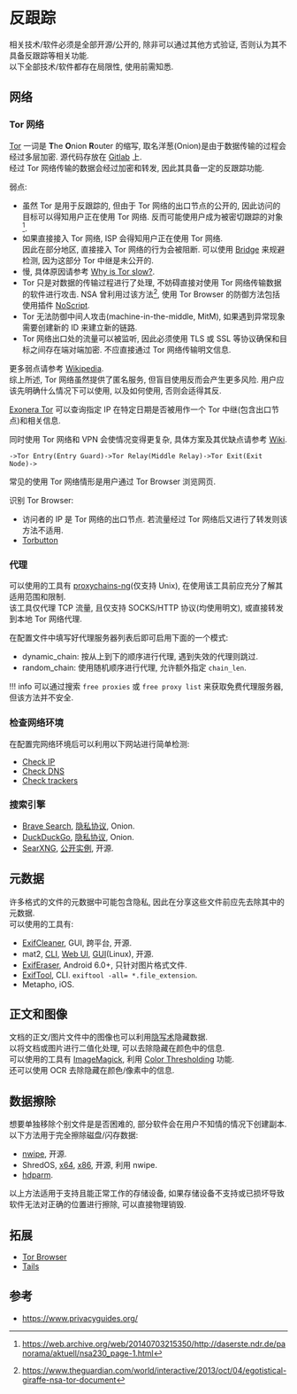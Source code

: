# 反跟踪

相关技术/软件必须是全部开源/公开的, 除非可以通过其他方式验证, 否则认为其不具备反跟踪等相关功能.  
以下全部技术/软件都存在局限性, 使用前需知悉.  

## 网络

### Tor 网络

[Tor](https://www.torproject.org/) 一词是 **T**he **O**nion **R**outer 的缩写, 取名洋葱(Onion)是由于数据传输的过程会经过多层加密. 源代码存放在 [Gitlab](https://gitlab.torproject.org/) 上.  
经过 Tor 网络传输的数据会经过加密和转发, 因此其具备一定的反跟踪功能.  

弱点:  

- 虽然 Tor 是用于反跟踪的, 但由于 Tor 网络的出口节点的公开的, 因此访问的目标可以得知用户正在使用 Tor 网络. 反而可能使用户成为被密切跟踪的对象[^1].
- 如果直接接入 Tor 网络, ISP 会得知用户正在使用 Tor 网络.  
  因此在部分地区, 直接接入 Tor 网络的行为会被阻断. 可以使用 [Bridge](https://support.torproject.org/censorship/censorship-7/) 来规避检测, 因为这部分 Tor 中继是未公开的.
- 慢, 具体原因请参考 [Why is Tor slow?](https://tails.boum.org/doc/anonymous_internet/tor/slow/index.en.html).
- Tor 只是对数据的传输过程进行了处理, 不妨碍直接对使用 Tor 网络传输数据的软件进行攻击. NSA 曾利用过该方法[^2], 使用 Tor Browser 的防御方法包括使用插件 [NoScript](https://addons.mozilla.org/en-US/firefox/addon/noscript/).
- Tor 无法防御中间人攻击(machine-in-the-middle, MitM), 如果遇到异常现象需要创建新的 ID 来建立新的链路.
- Tor 网络出口处的流量可以被监听, 因此必须使用 TLS 或 SSL 等协议确保和目标之间存在端对端加密. 不应直接通过 Tor 网络传输明文信息.

更多弱点请参考 [Wikipedia](https://en.wikipedia.org/wiki/Tor_(network)#Weaknesses).  
综上所述, Tor 网络虽然提供了匿名服务, 但盲目使用反而会产生更多风险. 用户应该先明确什么情况下可以使用, 以及如何使用, 否则会适得其反.  

[Exonera Tor](https://metrics.torproject.org/exonerator.html) 可以查询指定 IP 在特定日期是否被用作一个 Tor 中继(包含出口节点)和相关信息.  

同时使用 Tor 网络和 VPN 会使情况变得更复杂, 具体方案及其优缺点请参考 [Wiki](https://gitlab.torproject.org/legacy/trac/-/wikis/doc/TorPlusVPN).  

```
->Tor Entry(Entry Guard)->Tor Relay(Middle Relay)->Tor Exit(Exit Node)->
```

常见的使用 Tor 网络情形是用户通过 Tor Browser 浏览网页.  

识别 Tor Browser:  

- 访问者的 IP 是 Tor 网络的出口节点. 若流量经过 Tor 网络后又进行了转发则该方法不适用.
- [Torbutton](https://2019.www.torproject.org/docs/torbutton/)

### 代理

可以使用的工具有 [proxychains-ng](https://github.com/rofl0r/proxychains-ng)(仅支持 Unix), 在使用该工具前应充分了解其适用范围和限制.  
该工具仅代理 TCP 流量, 且仅支持 SOCKS/HTTP 协议(均使用明文), 或直接转发到本地 Tor 网络代理.  

在配置文件中填写好代理服务器列表后即可启用下面的一个模式:  

- dynamic_chain: 按从上到下的顺序进行代理, 遇到失效的代理则跳过.
- random_chain: 使用随机顺序进行代理, 允许额外指定 `chain_len`.

!!! info
    可以通过搜索 `free proxies` 或 `free proxy list` 来获取免费代理服务器, 但该方法并不安全.  

### 检查网络环境

在配置完网络环境后可以利用以下网站进行简单检测:  

- [Check IP](https://whoer.net/)
- [Check DNS](https://dnsleaktest.com/)
- [Check trackers](https://coveryourtracks.eff.org/)

### 搜索引擎

- [Brave Search](https://search.brave.com/), [隐私协议](https://search.brave.com/help/privacy-policy), Onion.
- [DuckDuckGo](https://duckduckgo.com/), [隐私协议](https://duckduckgo.com/privacy), Onion.
- [SearXNG](https://github.com/searxng/searxng/tree/master), [公开实例](https://searx.space/), 开源.

## 元数据

许多格式的文件的元数据中可能包含隐私, 因此在分享这些文件前应先去除其中的元数据.  
可以使用的工具有:  

- [ExifCleaner](https://github.com/szTheory/exifcleaner), GUI, 跨平台, 开源.
- mat2, [CLI](https://0xacab.org/jvoisin/mat2), [Web UI](https://0xacab.org/jvoisin/mat2-web), [GUI](https://gitlab.com/rmnvgr/metadata-cleaner)(Linux), 开源.
- [ExifEraser](https://github.com/Tommy-Geenexus/exif-eraser), Android 6.0+, 只针对图片格式文件.
- [ExifTool](https://github.com/exiftool/exiftool), CLI. `exiftool -all= *.file_extension`.
- Metapho, iOS.

## 正文和图像

文档的正文/图片文件中的图像也可以利用[隐写术](./隐写.md)隐藏数据.  
以将文档或图片进行二值化处理, 可以去除隐藏在颜色中的信息.  
可以使用的工具有 [ImageMagick](https://imagemagick.org/index.php), 利用 [Color Thresholding](https://imagemagick.org/script/color-thresholding.php) 功能.  
还可以使用 OCR 去除隐藏在颜色/像素中的信息.  

## 数据擦除

想要单独移除个别文件是是否困难的, 部分软件会在用户不知情的情况下创建副本.  
以下方法用于完全擦除磁盘/闪存数据:  

- [nwipe](https://github.com/martijnvanbrummelen/nwipe), 开源.
- ShredOS, [x64](https://github.com/PartialVolume/shredos.x86_64), [x86](https://github.com/PartialVolume/shredos.i686), 开源, 利用 nwipe.
- [hdparm](https://ata.wiki.kernel.org/index.php/ATA_Secure_Erase).

以上方法适用于支持且能正常工作的存储设备, 如果存储设备不支持或已损坏导致软件无法对正确的位置进行擦除, 可以直接物理销毁.  

## 拓展

- [Tor Browser](https://www.torproject.org/)
- [Tails](https://tails.boum.org/)

## 参考

- <https://www.privacyguides.org/>

[^1]: https://web.archive.org/web/20140703215350/http://daserste.ndr.de/panorama/aktuell/nsa230_page-1.html
[^2]: https://www.theguardian.com/world/interactive/2013/oct/04/egotistical-giraffe-nsa-tor-document
